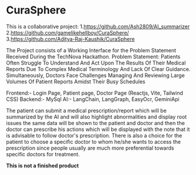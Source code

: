 # **CuraSphere**

This is a collaborative project:
1.https://github.com/Ash2809/AI_summarizer
2.https://github.com/gamelikehellboy/CuraSphere/
3.https://github.com/Aditya-Raj-Kaushik/CuraSphere

The Project consists of a Working Interface for the Problem Statement Received During the TechNova Hackathon.
Problem Statement: Patients Often Struggle To Understand And Act Upon The Results Of Their Medical Reports Due To Complex Medical Terminology And Lack Of Clear Guidance. Simultaneously, Doctors Face Challenges Managing And Reviewing Large Volumes Of Patient Reports Amidst Their Busy Schedules

Frontend:- Login Page, Patient page, Doctor Page (Reactjs, Vite, Tailwind CSS)
Backend:- MySql
AI:- LangChain, LangGraph, EasyOcr, GeminiApi

The patient can submit a medical prescription/report  which will be summarized by the AI and will also highlight abnormalities and display root issues the same data will be shown to the patient and doctor and then the doctor can prescribe his actions which will be displayed with the note that it is advisable to follow doctor's prescription. There is also a choice for the patient to choose a specific doctor to whom he/she wants to access the prescription since people usually are much more preferential towards specific doctors for treatment.

**This is not a finished product** 
